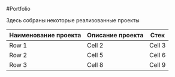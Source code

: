 #Portfolio

Здесь собраны некоторые реализованные проекты

| Наименование проекта      | Описание проекта                     | Стек                    |
|:--------------------------|:------------------------------------ | :----------------------:|
| Row 1                     | Cell 2                               | Cell 3                  |
| Row 2                     | Cell 5                               | Cell 6                  |
| Row 3                     | Cell 8                               | Cell 9                  |
